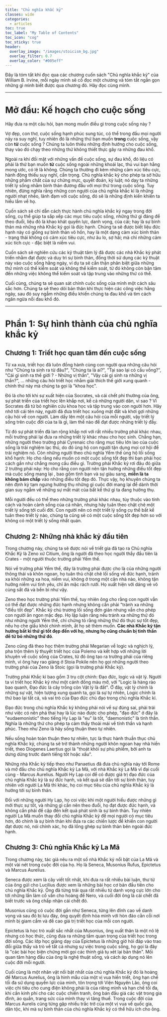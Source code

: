 ```yaml
---
title: "Chủ nghĩa khắc kỷ"
classes: wide
categories:
  - articles
toc: true
toc_label: "My Table of Contents"
toc_icon: "cog"
toc_sticky: true
header:
  overlay_image: "/images/stoicism_bg.jpg"
  overlay_filter: 0.7
  overlay_color: "#005eff"
---
```

Đây là tóm tắt khi đọc qua các chương cuốn sách "Chủ nghĩa khắc kỷ" của William B. Irvine, mỗi ngày mình sẽ cố đọc một chương và tóm tắt ngắn gọn những gì mình biết được qua chương đó. Hãy đọc cùng mình.

----
# Mở đầu: Kế hoạch cho cuộc sống
Hãy đưa ra một câu hỏi, bạn mong muốn điều gì trong cuộc sống này ?

Vợ đẹp, con thơ, cuộc sống hạnh phúc sung túc, có thể trong đầu mọi người nảy ra suy nghĩ, tuy nhiên đó là những thứ bạn muốn **trong** cuộc sống, vậy còn **từ** cuộc sống ? Chúng ta luôn thiếu những định hướng cho cuộc sống, thay vào đó chạy theo những thứ không thiết thực gây ra những đau khổ.

Ngoài ra khi đối mặt với những vấn đề cuộc sống, sự đau khổ, đó liệu có phải là thứ bạn muốn **từ** cuộc sống ngoài những khoái lạc, thú vui bạn hằng mong ước, có lẽ là không. Chúng ta thường đi kèm những cảm xúc tiêu cực, hành động thiếu suy nghĩ, cẩn trọng. Chủ nghĩa khắc kỷ cho phép ta sở hữu những phẩm chất của sự chừng mực, quyết đoán, kỷ luật; nó dạy ta những triết lý sống nhằm bình thản đương đầu với mọi thứ trong cuộc sống. Tuy nhiên, đừng nghĩa rằng những con người của chủ nghĩa khắc kỉ là những người nhạt nhẽo, lãnh đạm với cuộc sống, đó sẽ là những định kiến khiến ta hiểu lầm về họ.

Cuốn sách sẽ chỉ dẫn cách thực hành chủ nghĩa khắc kỷ ngay trong đời sống, cụ thể giúp ta sắp xếp các mục tiêu cuộc sống, những thứ gì đáng để theo đuổi, liệu đó là khao khát quyền lực, danh vọng, của cải; hay là sự bình thản mà những nhà Khắc kỷ gọi là đức hạnh. Chúng ta sẽ được biết liệu đức hạnh này có giống sự bình thản vô hồn, hay là một dạng cảm xúc bình thản - trạng thái không có cảm xúc tiêu cực, như âu lo, sợ hãi; mà chỉ những cảm xúc tích cực - đặc biệt là niềm vui.

Cuốn sách sẽ nghiên cứu các kỹ thuật tâm lý đã được các nhà Khắc kỷ phát triển nhằm đạt được và duy trì sự bình thản, đồng thời sử dụng các kỹ thuật này vào cuộc sống hằng ngày, ví dụ ta sẽ cẩn thận phân biệt giữa những thứ mình có thể kiểm soát và không thể kiểm soát, từ đó không còn bận tâm đến những việc không thể kiểm soát và tập trung vào những thứ có thể.

Cuối cùng, chúng ta sẽ quan sát chính cuộc sống của mình một cách sâu sắc hơn. Chúng ta sẽ theo dõi bản thân khi thực hiện các công việc hằng ngày, sau đó suy ngẫm những điều khiến chúng ta đau khổ và tìm cách ngăn ngừa nỗi đau khổ đó.

----
# Phần 1: Sự hình thành của chủ nghĩa khắc kỷ
## Chương 1: Triết học quan tâm đến cuộc sống

Từ xa xưa, triết học đã luôn đồng hành cùng con người qua những câu hỏi như "Chúng ta sinh ra từ đâu?", "Chúng ta là ai?", "Tại sao lại có cầu vồng?", "Cái gì sinh ra thế giới ? - Những vị thần", "Vậy cái gì sinh ra những vị thần?", ... những câu hỏi triết học nhằm giải thích thế giới xung quanh - chính thứ này mà chúng ta gọi là "khoa học".

Đó là cho tới khi sự xuất hiện của Socrates, và cái chết phi thường của ông, sự phát triển của triết học lên khắp nơi, kể cả những người dân, vì sao ? Vì Socrates đã từ bỏ nghiên cứu khoa học và tập trung vào con người hơn. Hãy nhớ tới cái tên này, người đã đưa triết học xuống mặt đất và khơi gợi những câu hỏi về con người. Làm dấy lên một câu hỏi của mỗi người, vậy triết lý sống trên cuộc đời của ta là gì, làm thế nào để đạt được những triết lý đấy.

Từ đó sự phát triển đã lan rộng khắp nơi với rất nhiều trường phái khác nhau, mỗi trường phái lại đưa ra những triết lý khác nhau cho học sinh. Chẳng hạn, những người theo trường phái Cyrenaic cho rằng mục tiêu lớn lao của cuộc sống là trải nghiệm lạc thú, do đó ủng hộ con người tận dụng mọi cơ hội để trải nghiệm nó. Còn những người theo chủ nghĩa Yếm thế ủng hộ lối sống khổ hạnh: Họ cho rằng nếu muốn có một cuộc sống tốt đẹp thì bạn phải học cách gần như chẳng mong cầu điều gì. Trường phái Khắc kỷ rơi đâu đó giữa 2 trường phái này: Họ cho rằng con người nên tận hưởng những điều tốt đẹp mà cuộc sống mang lại , bao gồm tình bạn và sự giàu sang, **miễn là ta không bám chấp** vào những điều tốt đẹp đó. Thực vậy, họ khuyên chúng ta nên định kỳ tạm ngưng hưởng thụ những gì cuộc đời mang lại để dành thời gian suy ngẫm về những sự mất mát của bất kể thứ gì ta đang hưởng thụ.

Mỗi người đều có thể theo những trường phái khác nhau, tùy thuộc vào tính cách và hoàn cảnh sống của cá nhân, nhưng hãy tuân theo chặt chẽ một triết lý sống tới cuối đời. Con người nên có một triết lý sống cụ thể bất kể tuân theo triết lý nào, chúng ta cũng sẽ có một cuộc sống tốt đẹp hơn so với không có một triết lý sống nhất quán.

## Chương 2: Những nhà khắc kỷ đầu tiên

Trong chương này, chúng ta sẽ được nói về triết gia đã tạo ra Chủ nghĩa Khắc Kỷ là Zeno xứ Citium, ông là người đã theo học người thầy đầu tiên là Crates - một người thuộc trường phái Yếm thế.

Nói về trường phái Yếm thế, đây là trường phái được cho là của những người thông thái và khôn ngoan, họ tuân thủ chặt chẽ lối sống về đức hạnh, tránh xa khỏi những xa hoa, niềm vui, không ở trong một căn nhà nào, không tận hưởng niềm vui tình yêu, chỉ ăn mặc rách rưới. Họ xuất hiện với dáng vẻ vô cùng sắt đá và bền bỉ như vậy.

Zeno theo học trường phái Yếm thế, tuy nhiên ông cho rằng con người vẫn có thể đạt được những đức hạnh nhưng không cần phải "tránh xa những "điều tốt đẹp". Khắc kỷ chủ trương lối sống đơn giản nhưng vẫn cho phép con người ăn ngon mặc đẹp. Họ lập luận rằng nếu tránh xa những thứ đó như những người Yếm thế, chỉ chứng tỏ rằng những thứ đó thực sự tốt đẹp, nếu họ che giấu khỏi chính mình, ắt họ sẽ thèm muốn. **Các nhà Khắc kỷ tận hưởng bất kì thứ gì tốt đẹp đến với họ, nhưng họ cũng chuẩn bị tinh thần để từ bỏ những thứ đó**.

Zeno cũng đã theo học thêm trường phái Megarian về logic và nghịch lý, pha trộn thêm lý thuyết triết học của Polemo và kết hợp với những lời khuyên về cuộc sống của Crates, từ đó ông tạo ra trường phái của riêng mình, vì ông hay rao giảng ở Stoia Pokile nên họ gọi những người theo trường phái của Zeno là Stoic (gọi là trường phái Khắc kỷ).

Trường phái Khắc kỉ bao gồm 3 trụ cột chính: Đạo đức, logic và vật lý. Người ta ví triết học Khắc kỷ như một cánh đồng màu mỡ, với "Logic là hàng rào bao quanh, Đạo đức là cây trồng còn Vật lý là đất". Ở đây, vật lý chính là những sự vật, hiện tượng xung quanh ta, gọi là sự tự nhiên, Logic chính là thứ bao lại tất cả, và vai trò của Đạo đức chủ đạo trong chủ nghĩa Khắc kỉ.

Đạo đức trong chủ nghĩa Khắc kỷ không phải nói về sự đúng sai, phải trái như việc có nên phá thai hay là lúc nào được cho phép, "đạo đức" ở đây là "eudaemonistic" theo tiếng Hy Lạp là "eu" là tốt, "daemonistic" là tinh thần. Nghĩa là những thứ cho phép ta cảm thấy thoải mái về tính thần và hạnh phúc. Theo như Zeno là hãy sống thuận theo tự nhiên.

Nếu sống hoàn toàn thuận theo tự nhiên, tực là thực hành thuần thục chủ nghĩa Khắc kỷ, chúng ta sẽ trở thành những người khôn ngoan hay nhà hiền triết, theo Diogenes Laertius gọi là "thoát khỏi sự phù phiếm, bởi anh ta dưng dửng trước danh tiếng tốt hoặc xấu".

Những nhà Khắc kỷ tiếp theo như Panaetius đã đưa chủ nghĩa này tới Rome và mở đầu cho chủ nghĩa Khắc kỷ La Mã, với nhà Khắc kỷ La Mã vĩ đại cuối cùng - Marcus Aurelius. Người Hy Lạp coi để có được giá trị đạo đức của chủ nghĩa Khắc kỷ là sự đức hạnh, và kết quả sẽ dẫn tới sự bình thản, tuy nhiên với người La Mã thì khác, họ coi mục tiêu của chủ nghĩa Khắc kỷ là hướng tới sự bình thản.

Đối với những người Hy Lạp, họ coi việc khi một người hiểu được những gì mới thực sự tốt, và những gì cần nên theo đuổi, họ đạt được đức hạnh, và không cần phải đề cập đến kết quả phát sinh là sự bình thản. Tuy nhiên người La Mã muốn thay đổi chủ nghĩa Khắc kỷ để mọi người có mục tiêu hơn, đó chính là sự bình thản khi đưa ra các chiến lược để khiến con người đạt được nó, nói chính xác, họ đã lồng ghép sự bình thản bên ngoài đức hạnh.

## Chương 3: Chủ nghĩa Khắc kỷ La Mã

Trong chương này, tác giả nêu ra một số nhà Khắc kỷ nổi bật của La Mã và một vài nét trong cuộc đời của họ. Họ là Seneca, Musonius Rufus, Epictetus và Marcus Aurelius.

Seneca được xem là cây viết tốt nhất, khi đưa ra rất nhiều bài luận, thư từ của ông gửi cho Lucilius được xem là những bài học cơ bản đầu tiên cho chủ nghĩa Khắc kỷ. Ông đã từng trải qua rất nhiều từ danh vọng cực lớn cho tới những lần làm cố vấn cho hoàng đế Nero, và cuối đời ông là cái chết đã biết trước và ông chấp nhận cái chết đó.

Musonius cũng có cuộc đời gần như Seneca, từng lên đỉnh cao về danh vọng và sau đó bị lưu đày, ông quyết định hòa mình với hòn đảo cằn cỗi nơi mình bị giam cầm và đề cao giá trị triết học của mỗi con người.

Epictetus là học trò xuất sắc nhất của Musonius, ông xuất thân là một nô lệ nhưng có học thức, cũng đưa ra những tầm quan trọng của triết học trong đời sống. Các lớp học giảng dạy của Epictetus là những giờ hỏi đáp vào trao đổi giữa thầy và trò về tất cả nhưng sự việc trong cuộc sống, họ gọi là đây là "các bài học biện chứng mời gọi các thính giả tụ xét lại bản thân". Mối quan tâm hàng đầu của ông là nghệ thuật sống, và cách áp dụng nó lên cuộc đời mỗi người.

Cuối cùng là một nhân vật nổi bật nhất của chủ nghĩa Khắc kỷ đó là hoàng đế Marcus Aurelius, ông là hình mẫu của một vị vua hiền triết, ông hạn chế tối đa sử dụng quyền lực của mình, tôn trọng tới Viện Nguyên Lão, ông coi việc chi tiêu cho cung điện không phải là của riêng mình và hạn chế tối đa, khi cần kinh phí cho các cuộc chiến tranh, ông bán đấu giá các vật trong gia đình, áo quần, trang sức của mình thay vì tăng thuế. Trong cuộc đời của Marcus Aurelis cũng từng gặp nhiều trắc trở của một vị vua về quốc gia, dân tộc, khi mà sự bình thản của chủ nghĩa Khắc kỷ có thể hữu ích cho ông.
